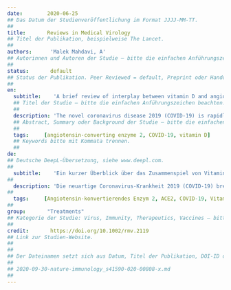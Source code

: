 ```yaml
---
date:        2020-06-25
## Das Datum der Studienveröffentlichung im Format JJJJ-MM-TT.
##
title:       Reviews in Medical Virology
## Titel der Publikation, beispielweise The Lancet.
##
authors:      'Malek Mahdavi, A'
## Autorinnen und Autoren der Studie – bitte die einfachen Anführungszeichen beachten!
##
status:       default
## Status der Publikation. Peer Reviewed = default, Preprint oder Handout (Thesenpapier)
##
en:
  subtitle:    'A brief review of interplay between vitamin D and angiotensin‐converting enzyme 2: Implications for a potential treatment for COVID‐19'
  ## Titel der Studie – bitte die einfachen Anführungszeichen beachten!
  ##
  description: 'The novel coronavirus disease 2019 (COVID‐19) is rapidly expanding and causing many deaths all over the world with the World Health Organization (WHO) declaring a pandemic in March 2020. Current therapeutic options are limited and there is no registered and/or definite treatment or vaccine for this disease or the causative infection, severe acute respiratory coronavirus 2 syndrome (SARS‐CoV‐2). Angiotensin‐converting enzyme 2 (ACE2), a part of the renin‐angiotensin system (RAS), serves as the major entry point into cells for SARS‐CoV‐2 which attaches to human ACE2, thereby reducing the expression of ACE2 and causing lung injury and pneumonia. Vitamin D, a fat‐soluble‐vitamin, is a negative endocrine RAS modulator and inhibits renin expression and generation. It can induce ACE2/Ang‐(1‐7)/MasR axis activity and inhibits renin and the ACE/Ang II/AT1R axis, thereby increasing expression and concentration of ACE2, MasR and Ang‐(1‐7) and having a potential protective role against acute lung injury (ALI)/acute respiratory distress syndrome (ARDS). Therefore, targeting the unbalanced RAS and ACE2 down‐regulation with vitamin D in SARS‐CoV‐2 infection is a potential therapeutic approach to combat COVID‐19 and induced ARDS.'
  ## Abstract, Summary oder Background der Studie – bitte die einfachen Anführungszeichen b
  ##
  tags:     [angiotensin‐converting enzyme 2, COVID‐19, vitamin D]
  ## Keywords bitte mit Kommata trennen.
  ##
de: 
## Deutsche DeepL-Übersetzung, siehe www.deepl.com.
##
  subtitle:    'Ein kurzer Überblick über das Zusammenspiel von Vitamin D und Angiotensin-konvertierendem Enzym 2: Implikationen für eine mögliche Behandlung von COVID-19'
##
  description: 'Die neuartige Coronavirus-Krankheit 2019 (COVID-19) breitet sich rasch aus und verursacht viele Todesfälle in der ganzen Welt, wobei die Weltgesundheitsorganisation (WHO) im März 2020 eine Pandemie ausruft. Die derzeitigen therapeutischen Möglichkeiten sind begrenzt, und es gibt keine zugelassene und/oder definitive Behandlung oder Impfung für diese Krankheit oder die verursachende Infektion, das schwere akute respiratorische Coronavirus-2-Syndrom (SARS-CoV-2). Das Angiotensin-konvertierende Enzym 2 (ACE2), ein Teil des Renin-Angiotensin-Systems (RAS), dient als Haupteintrittspforte in die Zellen für das SARS-CoV-2, das sich an das menschliche ACE2 anheftet, wodurch die Expression von ACE2 verringert und Lungenschäden und Lungenentzündungen verursacht werden. Vitamin D, ein fettlösliches Vitamin, ist ein negativer endokriner RAS-Modulator und hemmt die Expression und Bildung von Renin. Es kann die Aktivität der ACE2/Ang-(1-7)/MasR-Achse induzieren und hemmt Renin und die ACE/Ang II/AT1R-Achse, wodurch es die Expression und Konzentration von ACE2, MasR und Ang-(1-7) erhöht und eine potenziell schützende Rolle bei akuter Lungenverletzung (ALI)/akutem Atemnotsyndrom (ARDS) spielt. Daher ist die gezielte Beeinflussung der unausgewogenen RAS- und ACE2-Down-Regulation mit Vitamin D bei SARS-CoV-2-Infektionen ein potenzieller therapeutischer Ansatz zur Bekämpfung von COVID-19 und induziertem ARDS.'
##
  tags:     [Angiotensin-konvertierendes Enzym 2, ACE2, COVID-19, Vitamin D]
##
group:       "Treatments"
## Kategorie der Studie: Virus, Immunity, Therapeutics, Vaccines – bitte die Anführungszeichen beachten!
##
credit:       https://doi.org/10.1002/rmv.2119
## Link zur Studien-Website.
##
##
## Der Dateinamen setzt sich aus Datum, Titel der Publikation, DOI-ID der Studie (nach dem letzten Slash) und der Dateiendung zusammen. Bitte den Unterstrich vor der DOI-ID beachten!
##
## 2020-09-30-nature-immunology_s41590-020-00808-x.md
##
---
```

<object data="{{ page.link }}" style='height:calc(100vh - 400px); width: 100%' type='application/pdf'></object>